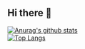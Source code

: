 ## Hi there 👋

<!--
**ezchuang/ezchuang** is a ✨ _special_ ✨ repository because its `README.md` (this file) appears on your GitHub profile.

Here are some ideas to get you started:

- 🔭 I’m currently working on ...
- 🌱 I’m currently learning ...
- 👯 I’m looking to collaborate on ...
- 🤔 I’m looking for help with ...
- 💬 Ask me about ...
- 📫 How to reach me: ...
- 😄 Pronouns: ...
- ⚡ Fun fact: ...
-->
[![Anurag's github stats](https://github-readme-stats.vercel.app/api?username=ezchuang&theme=vue-dark&layout=compact&hide=less)](https://github.com/ezchuang/github-readme-stats)  
[![Top Langs](https://github-readme-stats.vercel.app/api/top-langs/?username=ezchuang&theme=vue-dark&layout=compact&hide=less)](https://github.com/ezchuang/github-readme-stats)
